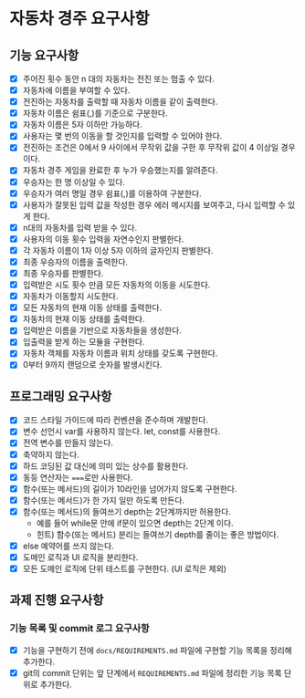 # 자동차 경주 요구사항

## 기능 요구사항

- [x] 주어진 횟수 동안 n 대의 자동차는 전진 또는 멈출 수 있다.
- [x] 자동차에 이름을 부여할 수 있다.
- [x] 전진하는 자동차를 출력할 때 자동차 이름을 같이 출력한다.
- [x] 자동차 이름은 쉼표(,)를 기준으로 구분한다.
- [x] 자동차 이름은 5자 이하만 가능하다.
- [x] 사용자는 몇 번의 이동을 할 것인지를 입력할 수 있어야 한다.
- [x] 전진하는 조건은 0에서 9 사이에서 무작위 값을 구한 후 무작위 값이 4 이상일 경우이다.
- [x] 자동차 경주 게임을 완료한 후 누가 우승했는지를 알려준다.
- [x] 우승자는 한 명 이상일 수 있다.
- [x] 우승자가 여러 명일 경우 쉼표(,)를 이용하여 구분한다.
- [x] 사용자가 잘못된 입력 값을 작성한 경우 에러 메시지를 보여주고, 다시 입력할 수 있게 한다.
- [x] n대의 자동차를 입력 받을 수 있다.
- [x] 사용자의 이동 횟수 입력을 자연수인지 판별한다.
- [x] 각 자동차 이름이 1자 이상 5자 이하의 글자인지 판별한다.
- [x] 최종 우승자의 이름을 출력한다.
- [x] 최종 우승자를 판별한다.
- [x] 입력받은 시도 횟수 만큼 모든 자동차의 이동을 시도한다.
- [x] 자동차가 이동할지 시도한다.
- [x] 모든 자동차의 현재 이동 상태를 출력한다.
- [x] 자동차의 현재 이동 상태를 출력한다.
- [x] 입력받은 이름을 기반으로 자동차들을 생성한다.
- [x] 입출력을 받게 하는 모듈을 구현한다.
- [x] 자동차 객체를 자동차 이름과 위치 상태를 갖도록 구현한다.
- [x] 0부터 9까지 랜덤으로 숫자를 발생시킨다.

## 프로그래밍 요구사항
- [x] 코드 스타일 가이드에 따라 컨벤션을 준수하며 개발한다.
- [x] 변수 선언시 var를 사용하지 않는다. let, const를 사용한다.
- [x] 전역 변수를 만들지 않는다.
- [x] 축약하지 않는다.
- [x] 하드 코딩된 값 대신에 의미 있는 상수를 활용한다.
- [x] 동등 연산자는 `===`로만 사용한다.
- [x] 함수(또는 메서드)의 길이가 10라인을 넘어가지 않도록 구현한다.
- [x] 함수(또는 메서드)가 한 가지 일만 하도록 만든다.
- [x] 함수(또는 메서드)의 들여쓰기 depth는 2단계까지만 허용한다.
    - 예를 들어 while문 안에 if문이 있으면 depth는 2단계 이다.
    - 힌트) 함수(또는 메서드) 분리는 들여쓰기 depth를 줄이는 좋은 방법이다.
- [x] else 예약어를 쓰지 않는다.
- [x] 도메인 로직과 UI 로직을 분리한다.
- [x] 모든 도메인 로직에 단위 테스트를 구현한다. (UI 로직은 제외)

## 과제 진행 요구사항

### 기능 목록 및 commit 로그 요구사항

- [x] 기능을 구현하기 전에 `docs/REQUIREMENTS.md` 파일에 구현할 기능 목록을 정리해 추가한다.
- [x] git의 commit 단위는 앞 단계에서 `REQUIREMENTS.md` 파일에 정리한 기능 목록 단위로 추가한다.